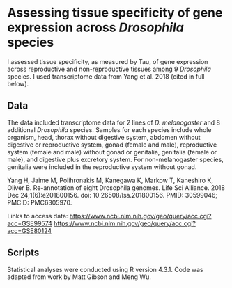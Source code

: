 # Assessing tissue specificity of gene expression across <i>Drosophila</i> species

I assessed tissue specificity, as measured by Tau, of gene expression across reproductive and non-reproductive tissues among 9 <i>Drosophila</i> species. I used transcriptome data from Yang et al. 2018 (cited in full below).

## Data

The data included transcriptome data for 2 lines of <i>D. melanogaster</i> and 8 additional <i>Drosophila</i> species. Samples for each species include whole organism, head, thorax without digestive system, abdomen without digestive or reproductive system, gonad (female and male), reproductive system (female and male) without gonad or genitalia, genitalia (female or male), and digestive plus excretory system. For non-melanogaster species, genitalia were included in the reproductive system without gonad.

Yang H, Jaime M, Polihronakis M, Kanegawa K, Markow T, Kaneshiro K, Oliver B. Re-annotation of eight Drosophila genomes. Life Sci Alliance. 2018 Dec 24;1(6):e201800156. doi: 10.26508/lsa.201800156. PMID: 30599046; PMCID: PMC6305970.

Links to access data: https://www.ncbi.nlm.nih.gov/geo/query/acc.cgi?acc=GSE99574
https://www.ncbi.nlm.nih.gov/geo/query/acc.cgi?acc=GSE80124


## Scripts

Statistical analyses were conducted using R version 4.3.1. Code was adapted from work by Matt Gibson and Meng Wu.

